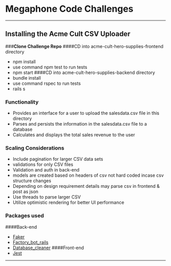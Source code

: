 # Megaphone Code Challenges

---

## Installing the Acme Cult CSV Uploader
###**Clone Challenge Repo** 
####CD into acme-cult-hero-supplies-frontend directory
- npm install
- use command npm test to run tests
- npm start
####CD into acme-cult-hero-supplies-backend directory
- bundle install
- use command rspec to run tests
- rails s

### Functionality
- Provides an interface for a user to upload the salesdata.csv file in this directory
- Parses and persists the information in the salesdata.csv file to a database
- Calculates and displays the total sales revenue to the user

### Scaling Considerations
- Include pagination for larger CSV data sets
- validations for only CSV files
- Validation and auth in back-end
- models are created based on headers of csv not hard coded incase csv structure changes
- Depending on design requirement details may parse csv in frontend & post as json
-  Use threads to parse larger CSV
-  Utilize optimistic rendering for better UI performance

### Packages used
####Back-end
- [Faker][1]
- [Factory_bot_rails][2]
- [Database_cleaner][3]
####Front-end
- [Jest][4]

---

[1]:https://github.com/faker-ruby/faker
[2]:https://github.com/thoughtbot/factory_bot_rails
[3]:https://github.com/DatabaseCleaner/database_cleaner
[4]:https://jestjs.io/en/
